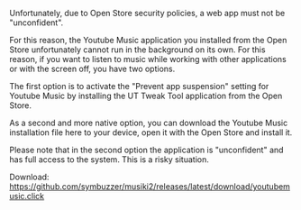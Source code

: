 Unfortunately, due to Open Store security policies, a web app must not be "unconfident".

For this reason, the Youtube Music application you installed from the Open Store unfortunately cannot run in the background on its own. For this reason, if you want to listen to music while working with other applications or with the screen off, you have two options.

The first option is to activate the "Prevent app suspension" setting for Youtube Music by installing the UT Tweak Tool application from the Open Store.

As a second and more native option, you can download the Youtube Music installation file here to your device, open it with the Open Store and install it.

Please note that in the second option the application is "unconfident" and has full access to the system. This is a risky situation.

Download:
https://github.com/symbuzzer/musiki2/releases/latest/download/youtubemusic.click
